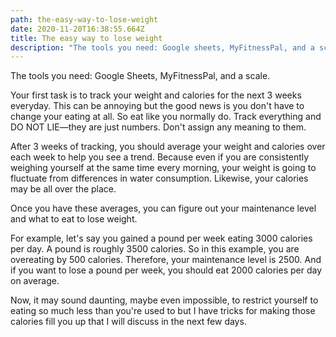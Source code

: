 ```yaml
---
path: the-easy-way-to-lose-weight
date: 2020-11-20T16:38:55.664Z
title: The easy way to lose weight
description: "The tools you need: Google sheets, MyFitnessPal, and a scale."
---
```

The tools you need: Google Sheets, MyFitnessPal, and a scale.

Your first task is to track your weight and calories for the next 3 weeks everyday. This can be annoying but the good news is you don't have to change your eating at all. So eat like you normally do. Track everything and DO NOT LIE—they are just numbers. Don't assign any meaning to them.

After 3 weeks of tracking, you should average your weight and calories over each week to help you see a trend. Because even if you are consistently weighing yourself at the same time every morning, your weight is going to fluctuate from differences in water consumption. Likewise, your calories may be all over the place.

Once you have these averages, you can figure out your maintenance level and what to eat to lose weight.

For example, let's say you gained a pound per week eating 3000 calories per day. A pound is roughly 3500 calories. So in this example, you are overeating by 500 calories. Therefore, your maintenance level is 2500. And if you want to lose a pound per week, you should eat 2000 calories per day on average.

Now, it may sound daunting, maybe even impossible, to restrict yourself to eating so much less than you're used to but I have tricks for making those calories fill you up that I will discuss in the next few days.